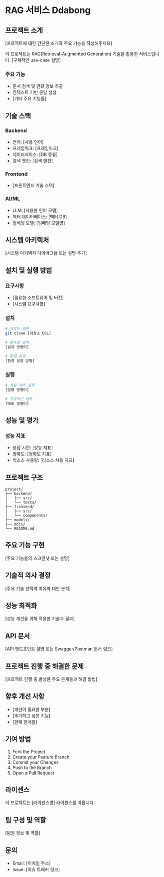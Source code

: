 # RAG 서비스 Ddabong

## 프로젝트 소개
[프로젝트에 대한 간단한 소개와 주요 기능을 작성해주세요]

이 프로젝트는 RAG(Retrieval-Augmented Generation) 기술을 활용한 서비스입니다. [구체적인 use-case 설명]

### 주요 기능
- 문서 검색 및 관련 정보 추출
- 컨텍스트 기반 응답 생성
- [기타 주요 기능들]

## 기술 스택

### Backend
- 언어: [사용 언어]
- 프레임워크: [프레임워크]
- 데이터베이스: [DB 종류]
- 검색 엔진: [검색 엔진]

### Frontend
- [프론트엔드 기술 스택]

### AI/ML
- LLM: [사용한 언어 모델]
- 벡터 데이터베이스: [벡터 DB]
- 임베딩 모델: [임베딩 모델명]

## 시스템 아키텍처
[시스템 아키텍처 다이어그램 또는 설명 추가]

## 설치 및 실행 방법

### 요구사항
- [필요한 소프트웨어 및 버전]
- [시스템 요구사항]

### 설치
```bash
# 저장소 클론
git clone [저장소 URL]

# 종속성 설치
[설치 명령어]

# 환경 설정
[환경 설정 방법]
```

### 실행
```bash
# 개발 서버 실행
[실행 명령어]

# 프로덕션 배포
[배포 명령어]
```

## 성능 및 평가
### 성능 지표
- 응답 시간: [성능 지표]
- 정확도: [정확도 지표]
- 리소스 사용량: [리소스 사용 지표]

## 프로젝트 구조
```
project/
├── backend/
│   ├── src/
│   └── tests/
├── frontend/
│   ├── src/
│   └── components/
├── models/
├── docs/
└── README.md
```

## 주요 기능 구현
[주요 기능들의 스크린샷 또는 설명]

## 기술적 의사 결정
[주요 기술 선택의 이유와 대안 분석]

## 성능 최적화
[성능 개선을 위해 적용한 기술과 결과]

## API 문서
[API 엔드포인트 설명 또는 Swagger/Postman 문서 링크]

## 프로젝트 진행 중 해결한 문제
[프로젝트 진행 중 발생한 주요 문제들과 해결 방법]

## 향후 개선 사항
- [개선이 필요한 부분]
- [추가하고 싶은 기능]
- [현재 한계점]

## 기여 방법
1. Fork the Project
2. Create your Feature Branch
3. Commit your Changes
4. Push to the Branch
5. Open a Pull Request

## 라이센스
이 프로젝트는 [라이센스명] 라이센스를 따릅니다.

## 팀 구성 및 역할
[팀원 정보 및 역할]

## 문의
- Email: [이메일 주소]
- Issue: [이슈 트래커 링크]
